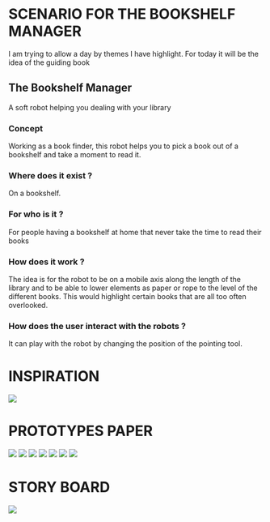 # SCENARIO FOR THE BOOKSHELF MANAGER
I am trying to allow a day by themes I have highlight. For today it will be the idea of the guiding book

## The Bookshelf Manager
A soft robot helping you dealing with your library

### Concept
Working as a book finder, this robot helps you to pick a book out of a bookshelf and take a moment to read it.

### Where does it exist ?
On a bookshelf. 

### For who is it ?
For people having a bookshelf at home that never take the time to read their books

### How does it work ?
The idea is for the robot to be on a mobile axis along the length of the library and to be able to lower elements as paper or rope to the level of the different books. This would highlight certain books that are all too often overlooked. 

### How does the user interact with the robots ?
It can play with the robot by changing the position of the pointing tool.

# INSPIRATION
![](images/bookshelf_inspi.jpg)

# PROTOTYPES PAPER
![](images/bookshelf_prototype.jpeg)
![](images/bookshelf_prototype1.jpeg)
![](images/bookshelf_prototype2.jpeg)
![](images/bookshelf_prototype3.jpeg)
![](images/bookshelf_prototype5.jpeg)
![](images/bookshelf_prototype6.jpeg)
![](images/bookshelf_prototype7.jpeg)

# STORY BOARD 
![](images/bookshelf_storyboard.jpg)